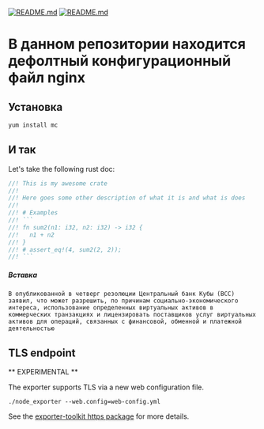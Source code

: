 [![README.md](https://img.shields.io/crates/v/cargo-readme.svg)](https://rebrainme.com/devops/)
[![README.md](https://github.com/livioribeiro/cargo-readme/workflows/main/badge.svg)](https://rebrainme.com/devops/)


# В данном репозитории находится дефолтный конфигурационный файл nginx


## Установка

```sh
yum install mc
```
## И так

Let's take the following rust doc:

```rust
//! This is my awesome crate
//!
//! Here goes some other description of what it is and what is does
//!
//! # Examples
//! ```
//! fn sum2(n1: i32, n2: i32) -> i32 {
//!   n1 + n2
//! }
//! # assert_eq!(4, sum2(2, 2));
//! ```
```

##### Вставка
~~~
В опубликованной в четверг резолюции Центральный банк Кубы (BCC) заявил, что может разрешить, по причинам социально-экономического интереса, использование определенных виртуальных активов в коммерческих транзакциях и лицензировать поставщиков услуг виртуальных активов для операций, связанных с финансовой, обменной и платежной деятельностью
~~~

## TLS endpoint

** EXPERIMENTAL **

The exporter supports TLS via a new web configuration file.

```console
./node_exporter --web.config=web-config.yml
```

See the [exporter-toolkit https package](https://github.com/prometheus/exporter-toolkit/blob/v0.1.0/https/README.md) for more details.

[travis]: https://travis-ci.org/prometheus/node_exporter
[hub]: https://hub.docker.com/r/prom/node-exporter/
[circleci]: https://circleci.com/gh/prometheus/node_exporter
[quay]: https://quay.io/repository/prometheus/node-exporter
[goreportcard]: https://goreportcard.com/report/github.com/prometheus/node_exporter
